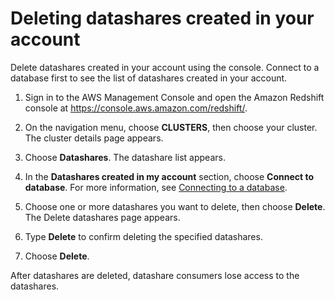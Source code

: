 # Deleting datashares created in your account<a name="delete-datashare-console"></a>

Delete datashares created in your account using the console\. Connect to a database first to see the list of datashares created in your account\.

1. Sign in to the AWS Management Console and open the Amazon Redshift console at [https://console\.aws\.amazon\.com/redshift/](https://console.aws.amazon.com/redshift/)\.

1. On the navigation menu, choose **CLUSTERS**, then choose your cluster\. The cluster details page appears\.

1. Choose **Datashares**\. The datashare list appears\.

1. In the **Datashares created in my account** section, choose **Connect to database**\. For more information, see [Connecting to a database](connect-database-console.md)\.

1. Choose one or more datashares you want to delete, then choose **Delete**\. The Delete datashares page appears\.

1. Type **Delete** to confirm deleting the specified datashares\.

1. Choose **Delete**\.

After datashares are deleted, datashare consumers lose access to the datashares\.